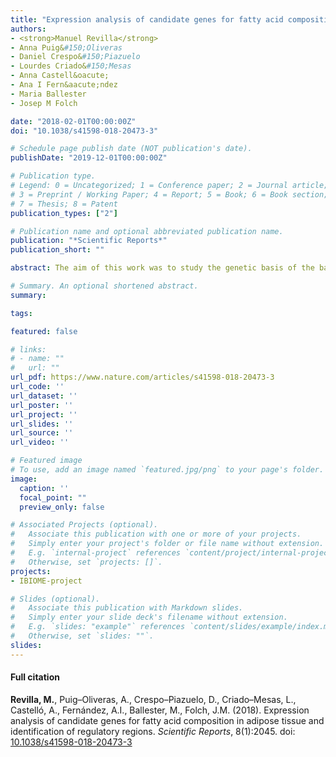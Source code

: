 ```yaml
---
title: "Expression analysis of candidate genes for fatty acid composition in adipose tissue and identification of regulatory regions"
authors:
- <strong>Manuel Revilla</strong>
- Anna Puig&#150;Oliveras
- Daniel Crespo&#150;Piazuelo
- Lourdes Criado&#150;Mesas
- Anna Castell&oacute;
- Ana I Fern&aacute;ndez
- Maria Ballester
- Josep M Folch

date: "2018-02-01T00:00:00Z"
doi: "10.1038/s41598-018-20473-3"

# Schedule page publish date (NOT publication's date).
publishDate: "2019-12-01T00:00:00Z"

# Publication type.
# Legend: 0 = Uncategorized; 1 = Conference paper; 2 = Journal article;
# 3 = Preprint / Working Paper; 4 = Report; 5 = Book; 6 = Book section;
# 7 = Thesis; 8 = Patent
publication_types: ["2"]

# Publication name and optional abbreviated publication name.
publication: "*Scientific Reports*"
publication_short: ""

abstract: The aim of this work was to study the genetic basis of the backfat expression of lipid-related genes associated with meat quality traits in pigs. We performed a genome-wide association study with the backfat gene expression measured in 44 genes by qPCR and the <i>PorcineSNP60 BeadChip</i> genotypes in 115 Iberian x Landrace backcross animals. A total of 193 expression-associated SNPs located in 19 chromosomal regions were associated with expression levels of <i>ACSM5, ELOVL6, FABP4, FADS2,</i> and <i>SLC27A4</i> genes. Three expression quantitative trail loci (eQTLs) corresponding to <i>ACSM5, FABP4,</i> and <i>FADS2</i> were classified as <i>cis</i>-acting eQTLs, whereas the remaining 16 eQTLs have <i>trans</i>-regulatory effects. Remarkably, a SNP in the <i>ACSM5</i> promoter region and a SNP in the 3'UTR region of <i>FABP4</i> were the most associated polymorphisms with the <i>ACSM5</i> and <i>FABP4</i> expression levels, respectively. Moreover, relevant lipid-related genes mapped in the <i>trans</i>-eQTLs regions associated with the <i>ACSM5, FABP4, FADS2,</i> and <i>SLC27A4</i> genes. Interestingly, a <i>trans</i>-eQTL hotspot on SSC13 regulating the gene expression of <i>ELOVL6, ELOLV5,</i> and <i>SCD</i>, three important genes implicated in the elongation and desaturation of fatty acids, was identified. These findings provide new data to further understand the functional regulatory mechanisms implicated in the variation of fatty acid composition in pigs.

# Summary. An optional shortened abstract.
summary: 

tags:

featured: false

# links:
# - name: ""
#   url: ""
url_pdf: https://www.nature.com/articles/s41598-018-20473-3
url_code: ''
url_dataset: ''
url_poster: ''
url_project: ''
url_slides: ''
url_source: ''
url_video: ''

# Featured image
# To use, add an image named `featured.jpg/png` to your page's folder. 
image:
  caption: ''
  focal_point: ""
  preview_only: false

# Associated Projects (optional).
#   Associate this publication with one or more of your projects.
#   Simply enter your project's folder or file name without extension.
#   E.g. `internal-project` references `content/project/internal-project/index.md`.
#   Otherwise, set `projects: []`.
projects: 
- IBIOME-project

# Slides (optional).
#   Associate this publication with Markdown slides.
#   Simply enter your slide deck's filename without extension.
#   E.g. `slides: "example"` references `content/slides/example/index.md`.
#   Otherwise, set `slides: ""`.
slides: 
---
```


<div class="article-style">
  <h4 id=full-citation">Full citation</h4>
<p>
  <strong>Revilla, M.</strong>, Puig&#150;Oliveras, A., Crespo&#150;Piazuelo, D., Criado&#150;Mesas, L., Castell&oacute;, A., Fern&aacute;ndez, A.I., Ballester, M., Folch, J.M. (2018). Expression analysis of candidate genes for fatty acid composition in adipose tissue and identification of regulatory regions. <em>Scientific Reports</em>, 8(1):2045. doi: <a href="https://doi.org/10.1038/s41598-018-20473-3" target="_blank">10.1038/s41598-018-20473-3</a>  
  </p>
</div>

